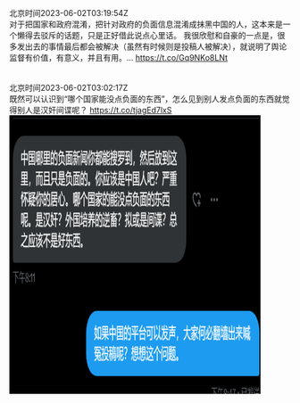 北京时间2023-06-02T03:19:54Z<br>对于把国家和政府混淆，把针对政府的负面信息混淆成抹黑中国的人，这本来是一个懒得去驳斥的话题，只是正好借此说点心里话。
我很欣慰和自豪的一点是，很多发出去的事情最后都会被解决（虽然有时候则是投稿人被解决），就说明了舆论监督有价值，有意义，并且有用。… https://t.co/Gq9NKo8LNt<br><br><br>北京时间2023-06-02T03:02:17Z<br>既然可以认识到“哪个国家能没点负面的东西”，怎么见到别人发点负面的东西就觉得别人是汉奸间谍呢？ https://t.co/tjagEd7lxS<br><img src='/temp/image/2023/t-Month-6/1664346647952760857_0.jpg' width='450' height='500'><br><br>
